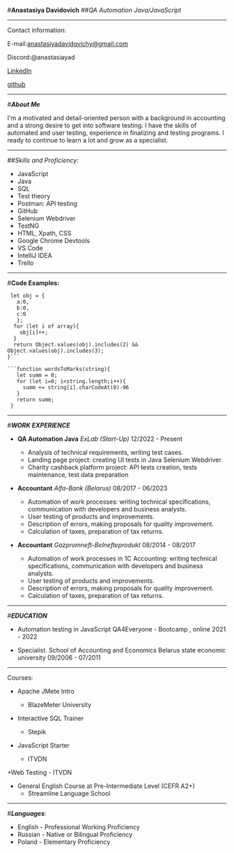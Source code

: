 #**Anastasiya Davidovich**
##*QA Automation Java/JavaScript*


**********************************************************

Contact information: 

E-mail:anastasiyadavidovichy@gmail.com 

Discord:@anastasiayad

[LinkedIn]("https://www.linkedin.com/in/anastasiya-davidovich-b09788ba/")

[github]("https://github.com/AnastasiyaDavidovich")

-----------------------------------------------
#***About Me***

I'm a motivated and detail-oriented person with a background in accounting and a strong desire to get
into software testing. I have the skills of automated and user testing, experience in finalizing and testing
programs. I ready to continue to learn a lot and grow as a specialist.

----------------------------------------------------
##*Skills and Proficiency*:

* JavaScript 
* Java 
* SQL
* Test theory 
* Postman: API testing
* GitHub 
* Selenium Webdriver
* TestNG 
* HTML, Xpath, CSS
* Google Chrome Devtools 
* VS Code 
* IntelliJ IDEA
* Trello

--------------------------------------------------

#**Code Examples:**

```function checkThreeAndTwo(array) {
 let obj = {
   a:0,
   b:0,
   c:0
   };
  for (let i of array){
    obj[i]++;
  }
  return Object.values(obj).includes(2) && Object.values(obj).includes(3);
}```

```function wordsToMarks(string){
   let summ = 0;
   for (let i=0; i<string.length;i++){
     summ += string[i].charCodeAt(0)-96
   }
   return summ;
 }
```
---------------------------------

#***WORK EXPERIENCE***

* **QA Automation Java** 
*ExLab (Start-Up)* 
12/2022 - Present
    - Analysis of technical requirements, writing test cases. 
    - Landing page project: creating UI tests in Java Selenium Webdriver. 
    - Charity cashback platform project: API tests creation, tests maintenance, test data preparation


* **Accountant** 
*Alfa-Bank (Belarus)* 
08/2017 - 06/2023 
    - Automation of work processes: writing technical specifications, communication with developers and business analysts. 
    - User testing of products and improvements. 
    - Description of errors, making proposals for quality improvement. 
    - Calculation of taxes, preparation of tax returns.


* **Accountant** 
*Gazpromneft-Belnefteprodukt* 
08/2014 - 08/2017 
    - Automation of work processes in 1C Accounting: writing technical specifications, communication with developers and business analysts. 
    - User testing of products and improvements. 
    - Description of errors, making proposals for quality improvement. 
    - Calculation of taxes, preparation of tax returns.

--------------------------------------

#***EDUCATION***
- Automation testing in JavaScript
QA4Everyone - Bootcamp , online
2021 - 2022

- Specialist. School of Accounting and Economics
Belarus state economic university
09/2006 - 07/2011

------------------------------------

Courses:
+ Apache JMete Intro
    - BlazeMeter University

+ Interactive SQL Trainer
    - Stepik

+ JavaScript Starter
    - ITVDN

 +Web Testing
    - ITVDN

+ General English Course at Pre-Intermediate Level (CEFR A2+)
    - Streamline Language School

------------------------------------------------

#***Languages***:
* English - Professional Working Proficiency
* Russian - Native or Bilingual Proficiency
* Poland - Elementary Proficiency
